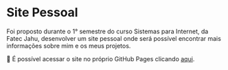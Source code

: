 # Site Pessoal

Foi proposto durante o 1° semestre do curso Sistemas para Internet, da Fatec Jahu, desenvolver um site pessoal onde será possível encontrar mais informações sobre mim e os meus projetos.

🔗 É possível acessar o site no próprio GitHub Pages clicando [aqui](https://brunoibarbosa.github.io/).
